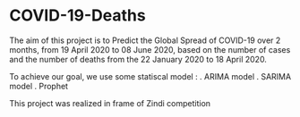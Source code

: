 # COVID-19-Deaths

The aim of this project is to Predict the Global Spread of COVID-19 over 2 months, from 19 April 2020 to 08 June 2020, based on the number of cases and the number of deaths from the 22 January 2020 to 18 April 2020.

To achieve our goal, we use some statiscal model :
  . ARIMA model
  . SARIMA model
  . Prophet
  
This project was realized in frame of Zindi competition
